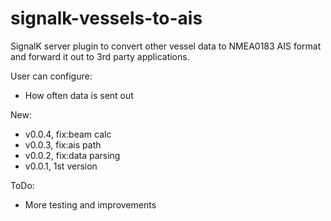 # signalk-vessels-to-ais
SignalK server plugin to convert other vessel data to NMEA0183 AIS format and forward it out to 3rd party applications.

User can configure:
- How often data is sent out

New:
- v0.0.4, fix:beam calc
- v0.0.3, fix:ais path
- v0.0.2, fix:data parsing
- v0.0.1, 1st version

ToDo:
- More testing and improvements
